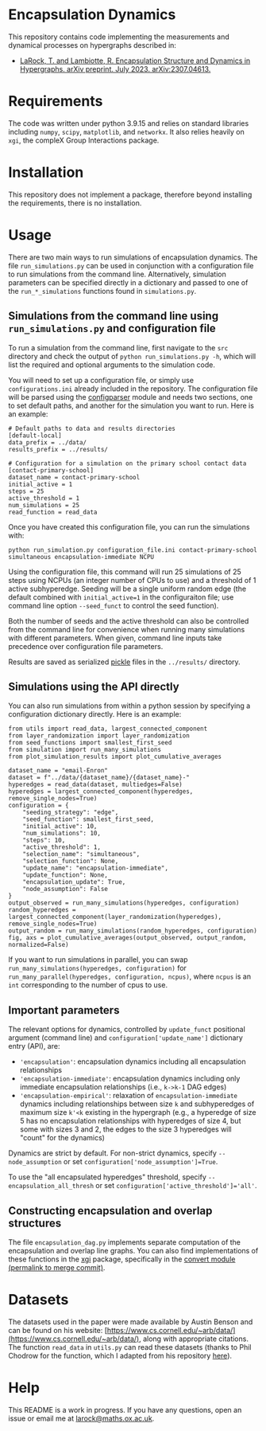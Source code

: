 # Encapsulation Dynamics
This repository contains code implementing the measurements and dynamical processes on hypergraphs described in:

* [LaRock, T. and Lambiotte, R. Encapsulation Structure and Dynamics in Hypergraphs. arXiv preprint. July 2023. arXiv:2307.04613.](https://arxiv.org/abs/2307.04613)

# Requirements
The code was written under python 3.9.15 and relies on standard libraries including `numpy`, `scipy`, `matplotlib`, and `networkx`. It also relies heavily on `xgi`, the compleX Group Interactions package.

# Installation
This repository does not implement a package, therefore beyond installing the requirements, there is no installation.

# Usage
There are two main ways to run simulations of encapsulation dynamics. The file `run_simulations.py` can be used in conjunction with a configuration file to run simulations from the command line. Alternatively, simulation parameters can be specified directly in a dictionary and passed to one of the `run_*_simulations` functions found in `simulations.py`.

## Simulations from the command line using `run_simulations.py` and configuration file
To run a simulation from the command line, first navigate to the `src` directory and check the output of `python run_simulations.py -h`, which will list the required and optional arguments to the simulation code.

You will need to set up a configuration file, or simply use `configurations.ini` already included in the repository. The configuration file will be parsed using the [configparser](https://docs.python.org/3/library/configparser.html) module and needs two sections, one to set default paths, and another for the simulation you want to run. Here is an example:

```
# Default paths to data and results directories
[default-local]
data_prefix = ../data/
results_prefix = ../results/

# Configuration for a simulation on the primary school contact data
[contact-primary-school]
dataset_name = contact-primary-school
initial_active = 1
steps = 25
active_threshold = 1
num_simulations = 25
read_function = read_data
```

Once you have created this configuration file, you can run the simulations with:
``` 
python run_simulation.py configuration_file.ini contact-primary-school simultaneous encapsulation-immediate NCPU
```

Using the configuration file, this command will run 25 simulations of 25 steps using NCPUs (an integer number of CPUs to use) and a threshold of 1 active subhyperedge. Seeding will be a single uniform random edge (the default combined with `initial_active=1` in the configuraiton file; use command line option `--seed_funct` to control the seed function).

Both the number of seeds and the active threshold can also be controlled from the command line for convenience when running many simulations with different parameters. When given, command line inputs take precedence over configuration file parameters.

Results are saved as serialized [pickle](https://docs.python.org/3/library/pickle.html) files in the `../results/` directory.

## Simulations using the API directly
You can also run simulations from within a python session by specifying a configuration dictionary directly. Here is an example:

```
from utils import read_data, largest_connected_component
from layer_randomization import layer_randomization
from seed_functions import smallest_first_seed
from simulation import run_many_simulations
from plot_simulation_results import plot_cumulative_averages

dataset_name = "email-Enron"
dataset = f"../data/{dataset_name}/{dataset_name}-"
hyperedges = read_data(dataset, multiedges=False)
hyperedges = largest_connected_component(hyperedges, remove_single_nodes=True)
configuration = { 
    "seeding_strategy": "edge",
    "seed_function": smallest_first_seed,
    "initial_active": 10,
    "num_simulations": 10,
    "steps": 10,
    "active_threshold": 1,
    "selection_name": "simultaneous",
    "selection_function": None,
    "update_name": "encapsulation-immediate",
    "update_function": None,
    "encapsulation_update": True,
    "node_assumption": False
}   
output_observed = run_many_simulations(hyperedges, configuration)
random_hyperedges = largest_connected_component(layer_randomization(hyperedges), remove_single_nodes=True)
output_random = run_many_simulations(random_hyperedges, configuration)
fig, axs = plot_cumulative_averages(output_observed, output_random, normalized=False)
```

If you want to run simulations in parallel, you can swap `run_many_simulations(hyperedges, configuration)` for `run_many_parallel(hyperedges, configuration, ncpus)`, where `ncpus` is an `int` corresponding to the number of cpus to use.

## Important parameters
The relevant options for dynamics, controlled by `update_funct` positional argument (command line) and `configuration['update_name']` dictionary entry (API), are:
* `'encapsulation'`: encapsulation dynamics including all encapsulation relationships
* `'encapsulation-immediate'`: encapsulation dynamics including only immediate encapsulation relationships (i.e., `k->k-1` DAG edges)
* `'encapsulation-empirical'`: relaxation of `encapsulation-immediate` dynamics including relationships between size `k` and subhyperedges of maximum size `k'<k` existing in the hypergraph (e.g., a hyperedge of size 5 has no encapsulation relationships with hyperedges of size 4, but some with sizes 3 and 2, the edges to the size 3 hyperedges will "count" for the dynamics)

Dynamics are strict by default. For non-strict dynamics, specify `--node_assumption` or set `configuration['node_assumption']=True`.

To use the "all encapsulated hyperedges" threshold, specify `--encapsulation_all_thresh` or set `configuration['active_threshold']='all'`.

## Constructing encapsulation and overlap structures
The file `encapsulation_dag.py` implements separate computation of the encapsulation and overlap line graphs. You can also find implementations of these functions in the [xgi](https://github.com/xgi-org/xgi) package, specifically in the [convert module (permalink to merge commit)](https://github.com/xgi-org/xgi/tree/ab2a2c7ddb9ef32f26ea216171c9715e49712f9b/xgi/convert).

# Datasets
The datasets used in the paper were made available by Austin Benson and can be found on his website: [https://www.cs.cornell.edu/~arb/data/](https://www.cs.cornell.edu/~arb/data/), along with appropriate citations. The function `read_data` in `utils.py` can read these datasets (thanks to Phil Chodrow for the function, which I adapted from his repository [here](https://github.com/PhilChodrow/hypergraph/blob/0e1681f4aa634cb8489cc767f7f144d428be74be/read.py)).

# Help
This README is a work in progress. If you have any questions, open an issue or email me at [larock@maths.ox.ac.uk](mailto:larock@maths.ox.ac.uk).

